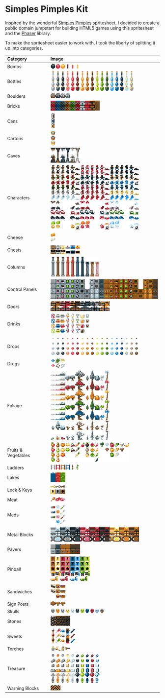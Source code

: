 Simples Pimples Kit
===================

Inspired by the wonderful [Simples Pimples](http://opengameart.org/content/simple-broad-purpose-tileset) spritesheet, I decided to create a public domain jumpstart for building HTML5 games using this spritesheet and the [Phaser](http://phaser.io) library.

To make the spritesheet easier to work with, I took the liberty of splitting it up into categories.

| Category | Image |
| :------- | :---- |
| Bombs | ![Bombs](images/bombs.png) |
| Bottles | ![Bottles](images/bottles.png) |
| Boulders | ![Boulders](images/boulders.png) |
| Bricks | ![Bricks](images/bricks.png) |
| Cans | ![Cans](images/cans.png) |
| Cartons | ![Cartons](images/cartons.png) |
| Caves | ![Caves](images/caves.png) |
| Characters | ![Characters](images/characters.png) |
| Cheese | ![Cheese](images/cheese.png) |
| Chests | ![Chests](images/chests.png) |
| Columns | ![Columns](images/columns.png) |
| Control Panels | ![Control Panels](images/control-panels.png) |
| Doors | ![Doors](images/doors.png) |
| Drinks | ![Drinks](images/drinks.png) |
| Drops | ![Drops](images/drops.png) |
| Drugs | ![Drugs](images/drugs.png) |
| Foliage | ![Foliage](images/foliage.png) |
| Fruits & Vegetables | ![Fruits & Vegetables](images/fruits-n-veggies.png) |
| Ladders | ![Ladders](images/ladders.png) |
| Lakes | ![Lakes](images/lakes.png) |
| Lock & Keys | ![Lock & Keys](images/lock-n-keys.png) |
| Meat | ![Meat](images/meat.png) |
| Meds | ![Meds](images/meds.png) |
| Metal Blocks | ![Metal Blocks](images/metal-blocks.png) |
| Pavers | ![Pavers](images/pavers.png) |
| Pinball | ![Pinball](images/pinball.png) |
| Sandwiches | ![Sandwiches](images/sandwiches.png) |
| Sign Posts | ![Sign Posts](images/sign-posts.png) |
| Skulls | ![Skulls](images/skulls.png) |
| Stones | ![Stones](images/stones.png) |
| Sweets | ![Sweets](images/sweets.png) |
| Torches | ![Torches](images/torches.png) |
| Treasure | ![Treasure](images/treasure.png) |
| Warning Blocks | ![Warning Blocks](images/warning-blocks.png) |

